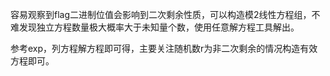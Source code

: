 容易观察到flag二进制位值会影响到二次剩余性质，可以构造模2线性方程组，不难发现独立方程数量极大概率大于未知量个数，使用任意解方程工具解出。

参考exp，列方程解方程即可得，主要关注随机数r为非二次剩余的情况构造有效方程即可。

